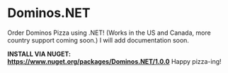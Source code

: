 # Dominos.NET
Order Dominos Pizza using .NET! (Works in the US and Canada, more country support coming soon.)
I will add documentation soon. 

**INSTALL VIA NUGET: https://www.nuget.org/packages/Dominos.NET/1.0.0** 
Happy pizza-ing!

